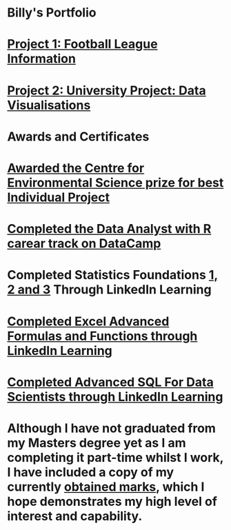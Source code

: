 # Billy's Portfolio

# [Project 1: Football League Information](https://github.com/702BH/Football_Information/blob/master/football_league_info.md) 

# [Project 2: University Project: Data Visualisations](https://github.com/702BH/University-Project-Visualisations/blob/master/visulisations.md)



# Awards and Certificates
# [Awarded the Centre for Environmental Science prize for best Individual Project](https://github.com/702BH/Portfolio_test/blob/main/Awards%20and%20Certificates/CENTRE%20FOR%20ES%20PRIZE%20HOUSEMAN%20B.pdf)
# [Completed the Data Analyst with R carear track on DataCamp](https://github.com/702BH/Portfolio_test/blob/main/Awards%20and%20Certificates/data%20camp%20cert.pdf)
# Completed Statistics Foundations [1,](https://github.com/702BH/Portfolio_test/blob/main/Awards%20and%20Certificates/CertificateOfCompletion_Statistics%20Foundations%201%20(3).pdf)[ 2 and](https://github.com/702BH/Portfolio_test/blob/main/Awards%20and%20Certificates/CertificateOfCompletion_Statistics%20Foundations%202.pdf)[ 3](https://github.com/702BH/Portfolio_test/blob/main/Awards%20and%20Certificates/CertificateOfCompletion_Statistics%20Foundations%203.pdf) Through LinkedIn Learning
# [Completed Excel Advanced Formulas and Functions through LinkedIn Learning](https://github.com/702BH/Portfolio_test/blob/main/Awards%20and%20Certificates/CertificateOfCompletion_Excel%20Advanced%20Formulas%20and%20Functions.pdf)
# [Completed Advanced SQL For Data Scientists through LinkedIn Learning](https://github.com/702BH/Portfolio_test/blob/main/Awards%20and%20Certificates/CertificateOfCompletion_Advanced%20SQL%20for%20Data%20Scientists%202017.pdf)
# Although I have not graduated from my Masters degree yet as I am completing it part-time whilst I work, I have included a copy of my currently [obtained marks](https://github.com/702BH/Portfolio_test/blob/main/Awards%20and%20Certificates/Gmail-Your-Module-Results.pdf), which I hope demonstrates my high level of interest and capability.
